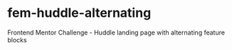 # fem-huddle-alternating
Frontend Mentor Challenge - Huddle landing page with alternating feature blocks
